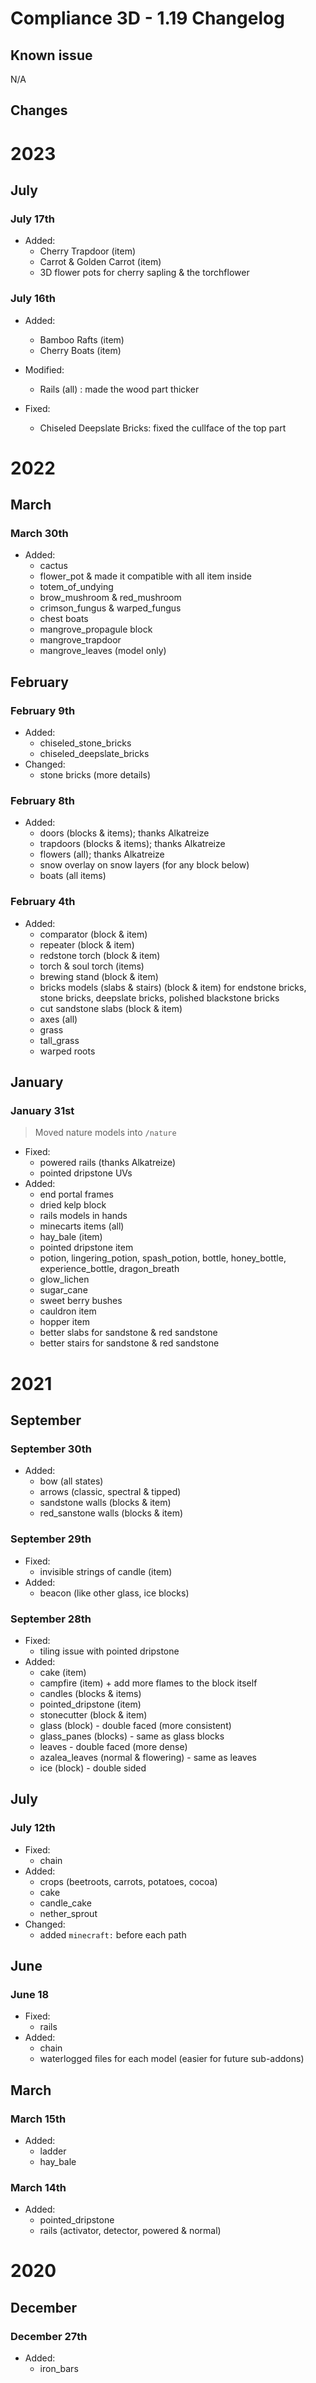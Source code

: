 # Compliance 3D - 1.19 Changelog

## Known issue

N/A

## Changes

# 2023 

## July

### July 17th

- Added:
  - Cherry Trapdoor (item)
  - Carrot & Golden Carrot (item)
  - 3D flower pots for cherry sapling & the torchflower

### July 16th

- Added:
  - Bamboo Rafts (item)
  - Cherry Boats (item)

- Modified:
  - Rails (all) : made the wood part thicker

- Fixed:
  - Chiseled Deepslate Bricks: fixed the cullface of the top part

# 2022

## March

### March 30th

- Added:
  - cactus
  - flower_pot & made it compatible with all item inside
  - totem_of_undying
  - brow_mushroom & red_mushroom
  - crimson_fungus & warped_fungus
  - chest boats
  - mangrove_propagule block
  - mangrove_trapdoor
  - mangrove_leaves (model only)

## February

### February 9th

- Added:
  - chiseled_stone_bricks
  - chiseled_deepslate_bricks
- Changed:
  - stone bricks (more details)

### February 8th

- Added:
  - doors (blocks & items); thanks Alkatreize
  - trapdoors (blocks & items); thanks Alkatreize
  - flowers (all); thanks Alkatreize
  - snow overlay on snow layers (for any block below)
  - boats (all items)

### February 4th

- Added:
  - comparator (block & item)
  - repeater (block & item)
  - redstone torch (block & item)
  - torch & soul torch (items)
  - brewing stand (block & item)
  - bricks models (slabs & stairs) (block & item) for endstone bricks, stone bricks, deepslate bricks, polished blackstone bricks
  - cut sandstone slabs (block & item)
  - axes (all)
  - grass
  - tall_grass
  - warped roots

## January
### January 31st

> Moved nature models into `/nature`

- Fixed:
  - powered rails (thanks Alkatreize)
  - pointed dripstone UVs
- Added:
  - end portal frames
  - dried kelp block
  - rails models in hands
  - minecarts items (all)
  - hay_bale (item)
  - pointed dripstone item
  - potion, lingering_potion, spash_potion, bottle, honey_bottle, experience_bottle, dragon_breath
  - glow_lichen
  - sugar_cane
  - sweet berry bushes
  - cauldron item
  - hopper item
  - better slabs for sandstone & red sandstone
  - better stairs for sandstone & red sandstone

# 2021

## September

### September 30th

- Added:
  - bow (all states)
  - arrows (classic, spectral & tipped)
  - sandstone walls (blocks & item)
  - red_sanstone walls (blocks & item)

### September 29th

- Fixed:
  - invisible strings of candle (item)
- Added:
  - beacon (like other glass, ice blocks)

### September 28th

- Fixed:
  - tiling issue with pointed dripstone
- Added:
  - cake (item)
  - campfire (item) + add more flames to the block itself
  - candles (blocks & items)
  - pointed_dripstone (item)
  - stonecutter (block & item)
  - glass (block) - double faced (more consistent)
  - glass_panes (blocks) - same as glass blocks
  - leaves - double faced (more dense)
  - azalea_leaves (normal & flowering) - same as leaves
  - ice (block) - double sided

## July

### July 12th

- Fixed:
  - chain
- Added:
  - crops (beetroots, carrots, potatoes, cocoa)
  - cake
  - candle_cake
  - nether_sprout
- Changed:
  - added `minecraft:` before each path

## June

### June 18

- Fixed:
  - rails
- Added:
  - chain
  - waterlogged files for each model (easier for future sub-addons)

## March

### March 15th

- Added:
  - ladder
  - hay_bale

### March 14th

- Added:
  - pointed_dripstone
  - rails (activator, detector, powered & normal)

# 2020 

## December

### December 27th

- Added:
  - iron_bars